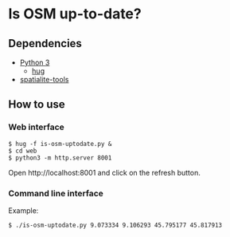 # Is OSM up-to-date?

## Dependencies

- [Python 3](https://www.python.org/)
  - [hug](http://www.hug.rest/)
- [spatialite-tools](https://www.gaia-gis.it/fossil/spatialite-tools/index)

## How to use

### Web interface

```
$ hug -f is-osm-uptodate.py &
$ cd web
$ python3 -m http.server 8001
```

Open http://localhost:8001 and click on the refresh button.

### Command line interface

Example:

```
$ ./is-osm-uptodate.py 9.073334 9.106293 45.795177 45.817913
```
